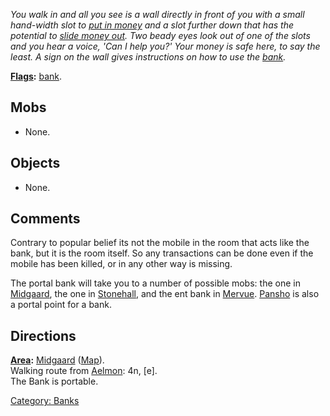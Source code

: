 *You walk in and all you see is a wall directly in front of you with a
small hand-width slot to [put in money](Deposit.md "wikilink") and a
slot further down that has the potential to [slide money
out](Withdraw_(command).md "wikilink"). Two beady eyes look out of one
of the slots and you hear a voice, 'Can I help you?' Your money is safe
here, to say the least. A sign on the wall gives instructions on how to
use the [bank](:Category:_Banks.md "wikilink").*

**[Flags](:Category:_Room_Types.md "wikilink"):**
[bank](:Category:_Banks.md "wikilink").  

## Mobs

-   None.

## Objects

-   None.

## Comments

Contrary to popular belief its not the mobile in the room that acts like
the bank, but it is the room itself. So any transactions can be done
even if the mobile has been killed, or in any other way is missing.

The portal bank will take you to a number of possible mobs: the one in
[Midgaard](:Category:_Midgaard.md "wikilink"), the one in
[Stonehall](:Category:_Stonehall.md "wikilink"), and the ent bank in
[Mervue](:Category:_Mervue.md "wikilink"). [Pansho](Pansho "wikilink")
is also a portal point for a bank.

## Directions

**[Area](:Category:_Areas.md "wikilink"):**
[Midgaard](:Category:_Midgaard.md "wikilink")
([Map](Midgaard_Map.md "wikilink")).  
Walking route from [Aelmon](Aelmon.md "wikilink"): 4n, \[e\].  
The Bank is portable.  

[Category: Banks](Category:_Banks "wikilink")
